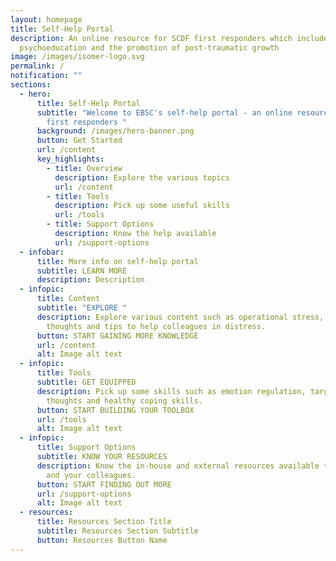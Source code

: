 ```yaml
---
layout: homepage
title: Self-Help Portal
description: An online resource for SCDF first responders which includes
  psychoeducation and the promotion of post-traumatic growth
image: /images/isomer-logo.svg
permalink: /
notification: ""
sections:
  - hero:
      title: Self-Help Portal
      subtitle: "Welcome to EBSC's self-help portal - an online resource for SCDF's
        first responders "
      background: /images/hero-banner.png
      button: Get Started
      url: /content
      key_highlights:
        - title: Overview
          description: Explore the various topics
          url: /content
        - title: Tools
          description: Pick up some useful skills
          url: /tools
        - title: Support Options
          description: Know the help available
          url: /support-options
  - infobar:
      title: More info on self-help portal
      subtitle: LEARN MORE
      description: Description
  - infopic:
      title: Content
      subtitle: "EXPLORE "
      description: Explore various content such as operational stress, automatic
        thoughts and tips to help colleagues in distress.
      button: START GAINING MORE KNOWLEDGE
      url: /content
      alt: Image alt text
  - infopic:
      title: Tools
      subtitle: GET EQUIPPED
      description: Pick up some skills such as emotion regulation, targeting automatic
        thoughts and healthy coping skills.
      button: START BUILDING YOUR TOOLBOX
      url: /tools
      alt: Image alt text
  - infopic:
      title: Support Options
      subtitle: KNOW YOUR RESOURCES
      description: Know the in-house and external resources available to support you
        and your colleagues.
      button: START FINDING OUT MORE
      url: /support-options
      alt: Image alt text
  - resources:
      title: Resources Section Title
      subtitle: Resources Section Subtitle
      button: Resources Button Name
---
```

